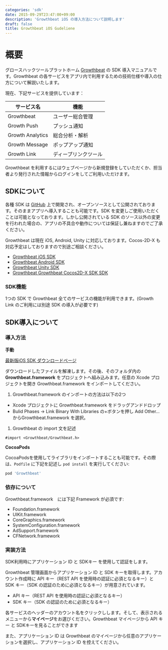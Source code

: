 ```yaml
---
categories: 'sdk'
date: 2015-09-29T23:47:00+09:00
description: 'Growthbeat iOS の導入方法について説明します'
draft: false
title: Growthbeat iOS Gudeliene
---
```


# 概要

グロースハックツールプラットホーム [Growthbeat](https://growthbeat.com/) の SDK 導入マニュアルです。Growthbeat の各サービスをアプリ内で利用するための技術仕様や導入の仕方について解説いたします。

現在、下記サービスを提供しています：

|サービス名|機能|
|---------|---|
|Growthbeat|ユーザー総合管理|
|Growth Push|プッシュ通知|
|Growth Analytics|総合分析・解析|
|Growth Message|ポップアップ通知|
|Growth Link|ディープリンクツール|

Growthbeat を利用するにはウェブページから新規登録をしていただくか、担当者より発行された情報からログインをしてご利用いただけます。

## SDKについて

各種 SDK は [GitHub](https://github.com/SIROK) 上で開発され、オープンソースとして公開されております。そのままアプリへ導入することも可能です。SDK を変更しご使用いただくことは可能となっております。しかし公開されている SDK のソース以外の変更を行われた場合の、アプリの不具合や動作については保証し兼ねますのでご了承ください。

Growthbeat は現在 iOS, Android, Unity に対応しております。Cocos-2D-X も対応予定はしておりますので別途ご相談ください。

- [Growthbeat iOS SDK](https://github.com/SIROK/growthbeat-ios)
- [Growthbeat Android SDK](https://github.com/SIROK/growthbeat-android)
- [Growthbeat Unity SDK](https://github.com/SIROK/growthbeat-unity)
- [Growthbeat Growthbeat Cocos2D-X SDK SDK](https://github.com/SIROK/growthbeat-cocos2dx)

### SDK機能

1つの SDK で Growthbeat 全てのサービスの機能が利用できます。(Growth Link のご利用には別途 SDK の導入が必要です)

## SDK導入について

### 導入方法

**手動**

[最新版iOS SDK ダウンロードページ ](https://github.com/SIROK/growthbeat-ios/archive/latest.zip)

ダウンロードしたファイルを解凍します。その後、そのフォルダ内の**Growthbeat.framework** をプロジェクトへ組み込みます。任意の Xcode プロジェクトを開き Growthbeat.framework をインポートしてください。

1. Growthbeat.framework のインポートの方法は以下の2つ

  * Xcode プロジェクトに Growthbeat.framework をドラッグアンドドロップ
  * Bulid Phases → Link Binary With Libraries の+ボタンを押し Add Other... からGrowthbeat.framework を選択。

1. Growthbeat の import 文を記述

```objc
#import <Growthbeat/Growthbeat.h>
```

**CocoaPods**

CocoaPodsを使用してライブラリをインポートすることも可能です。その際は、`Podfile` に下記を記述し `pod install` を実行してください:

```ruby
pod 'Growthbeat'
```

### 依存について

Growthbeat.framework　には下記 Framework が必須です:

* Foundation.framework
* UIKit.framework
* CoreGraphics.framework
* SystemConfiguration.framework
* AdSupport.framework
* CFNetwork.framework

### 実装方法

SDK利用時にアプリケーション ID と SDKキー を使用して認証をします。

Growthbeat 管理画面からアプリケーション ID と SDK キーを取得します。アカウント作成時に API キー（REST API を使用時の認証に必須となるキー）と SDK キー（SDK の認証のために必須となるキー）が用意されています。

* API キー（REST API を使用時の認証に必須となるキー）
* SDK キー（SDK の認証のために必須となるキー）

各サービスのヘッダーのアカウント名をクリックしします。そして、表示されるメニューから**マイページ**をお選びください。Growthbeat マイページから API キー と SDKキーを見ることができます

また、アプリケーション ID は Growthbeat のマイページから任意のアプリケーションを選択し、アプリケーション ID を控えてください。
